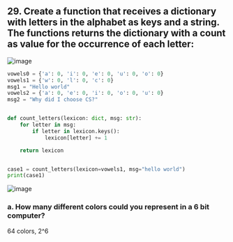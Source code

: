 ## 29. Create a function that receives a dictionary with letters in the alphabet as keys and a string. The functions returns the dictionary with a count as value for the occurrence of each letter:
![image](https://user-images.githubusercontent.com/89135778/212011014-afe2b2b9-eba1-47f3-b66f-f515d53d1240.png)

```.py
vowels0 = {'a': 0, 'i': 0, 'e': 0, 'u': 0, 'o': 0}
vowels1 = {'w': 0, 'l': 0, 'c': 0}
msg1 = "Hello world"
vowels2 = {'a': 0, 'e': 0, 'i': 0, 'o': 0, 'u': 0}
msg2 = "Why did I choose CS?"


def count_letters(lexicon: dict, msg: str):
    for letter in msg:
        if letter in lexicon.keys():
            lexicon[letter] += 1

    return lexicon


case1 = count_letters(lexicon=vowels1, msg="hello world")
print(case1)
```

![image](https://user-images.githubusercontent.com/89135778/212010420-1a380464-8266-419b-be62-6026cad6b920.png)

### a. How many different colors could you represent in a 6 bit computer? 
64 colors, 2^6
